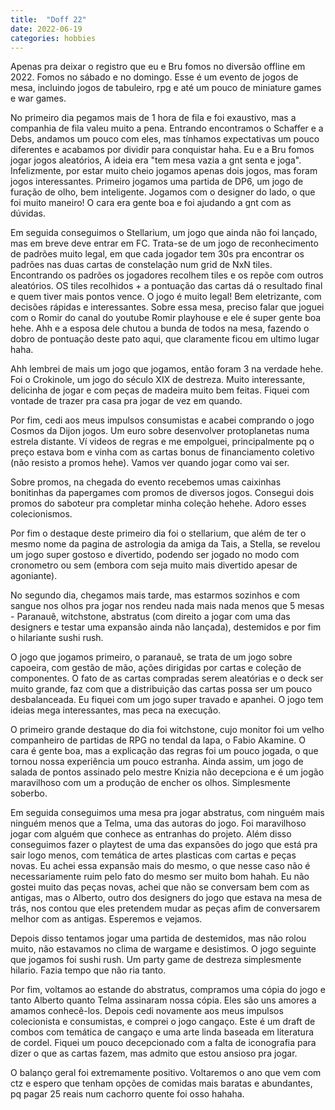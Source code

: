```yaml
---
title:  "Doff 22"
date: 2022-06-19
categories: hobbies
---
```



Apenas pra deixar o registro que eu e Bru fomos no diversão offline em 2022. Fomos no sábado e no domingo. Esse é um evento de jogos de mesa, incluindo jogos de tabuleiro, rpg e até um pouco de miniature games e war games.

No primeiro dia pegamos mais de 1 hora de fila e foi exaustivo, mas a companhia de fila valeu muito a pena. Entrando encontramos o Schaffer e a Debs, andamos um pouco com eles, mas tínhamos expectativas um pouco diferentes e acabamos por dividir para conquistar haha. Eu e a Bru fomos jogar jogos aleatórios, A ideia era "tem mesa vazia a gnt senta e joga". Infelizmente, por estar muito cheio jogamos apenas dois jogos, mas foram jogos interessantes. Primeiro jogamos uma partida de DP6, um jogo de furação de olho, bem inteligente. Jogamos com o designer do lado, o que foi muito maneiro! O cara era gente boa e foi ajudando a gnt com as dúvidas.

Em seguida conseguimos o Stellarium, um jogo que ainda não foi lançado, mas em breve deve entrar em FC. Trata-se de um jogo de reconhecimento de padrões muito legal, em que cada jogador tem 30s pra encontrar os padrões nas duas cartas de constelação num grid de NxN tiles. Encontrando os padrões os jogadores recolhem tiles e os repõe com outros aleatórios. OS tiles recolhidos + a pontuação das cartas dá o resultado final e quem tiver mais pontos vence. O jogo é muito legal! Bem eletrizante, com decisões rápidas e interessantes. Sobre essa mesa, preciso falar que joguei com o Romir do canal do youtube Romir playhouse e ele é super gente boa hehe. Ahh e a esposa dele chutou a bunda de todos na mesa, fazendo o dobro de pontuação deste pato aqui, que claramente ficou em ultimo lugar haha.

Ahh lembrei de mais um jogo que jogamos, então foram 3 na verdade hehe. Foi o Crokinole, um jogo do século XIX de destreza. Muito interessante, delicinha de jogar e com peças de madeira muito bem feitas. Fiquei com vontade de trazer pra casa pra jogar de vez em quando.

Por fim, cedi aos meus impulsos consumistas e acabei comprando o jogo Cosmos da Dijon jogos. Um euro sobre desenvolver protoplanetas numa estrela distante. Ví videos de regras e me empolguei, principalmente pq o preço estava bom e vinha com as cartas bonus de financiamento coletivo (não resisto a promos hehe). Vamos ver quando jogar como vai ser.

Sobre promos, na chegada do evento recebemos umas caixinhas bonitinhas da papergames com promos de diversos jogos. Consegui dois promos do saboteur pra completar minha coleção hehehe. Adoro esses colecionismos.

Por fim o destaque deste primeiro dia foi o stellarium, que além de ter o mesmo nome da pagina de astrologia da amiga da Tais, a Stella, se revelou um jogo super gostoso e divertido, podendo ser jogado no modo com cronometro ou sem (embora com seja muito mais divertido apesar de agoniante).

No segundo dia, chegamos mais tarde, mas estarmos sozinhos e com sangue nos olhos pra jogar nos rendeu nada mais nada menos que 5 mesas - Paranauê, witchstone, abstratus (com direito a jogar com uma das designers e testar uma expansão ainda não lançada), destemidos e por fim o hilariante sushi rush.

O jogo que jogamos primeiro, o paranauê, se trata de um jogo sobre capoeira, com gestão de mão, ações dirigidas por cartas e coleção de componentes. O fato de as cartas compradas serem aleatórias e o deck ser muito grande, faz com que a distribuição das cartas possa ser um pouco desbalanceada. Eu fiquei com um jogo super travado e apanhei. O jogo tem ideias mega interessantes, mas peca na execução.

O primeiro grande destaque do dia foi witchstone, cujo monitor foi um velho companheiro de partidas de RPG no tendal da lapa, o Fabio Akamine. O cara é gente boa, mas a explicação das regras foi um pouco jogada, o que tornou nossa experiência um pouco estranha. Ainda assim, um jogo de salada de pontos assinado pelo mestre Knizia não decepciona e é um jogão maravilhoso com um a produção de encher os olhos. Simplesmente soberbo.

Em seguida conseguimos uma mesa pra jogar abstratus, com ninguém mais ninguém menos que a Telma, uma das autoras do jogo. Foi maravilhoso jogar com alguém que conhece as entranhas do projeto. Além disso conseguimos fazer o playtest de uma das expansões do jogo que está pra sair logo menos, com temática de artes plasticas com cartas e peças novas. Eu achei essa expansão mais do mesmo, o que nesse caso não é necessariamente ruim pelo fato do mesmo ser muito bom hahah. Eu não gostei muito das peças novas, achei que não se conversam bem com as antigas, mas o Alberto, outro dos designers do jogo que estava na mesa de trás, nos contou que eles pretendem mudar as peças afim de conversarem melhor com as antigas. Esperemos e vejamos. 

Depois disso tentamos jogar uma partida de destemidos, mas não rolou muito, não estavamos no clima de wargame e desistimos. O jogo seguinte que jogamos foi sushi rush. Um party game de destreza simplesmente hilario. Fazia tempo que não ria tanto.

Por fim, voltamos ao estande do abstratus, compramos uma cópia do jogo e tanto Alberto quanto Telma assinaram nossa cópia. Eles são uns amores a amamos conhecê-los. Depois cedi novamente aos meus impulsos colecionista e consumistas, e comprei o jogo cangaço. Este é um draft de combos com temática de cangaço e uma arte linda baseada em literatura de cordel. Fiquei um pouco decepcionado com a falta de iconografia para dizer o que as cartas fazem, mas admito que estou ansioso pra jogar.

O balanço geral foi extremamente positivo. Voltaremos o ano que vem com ctz e espero que tenham opções de comidas mais baratas e abundantes, pq pagar 25 reais num cachorro quente foi osso hahaha.